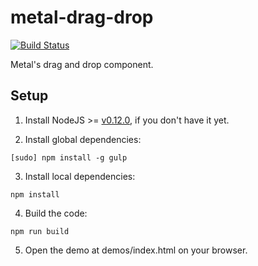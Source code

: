 # metal-drag-drop

[![Build Status](https://travis-ci.org/metal/metal-drag-drop.svg?branch=master)](https://travis-ci.org/metal/metal-drag-drop)

Metal's drag and drop component.

## Setup

1. Install NodeJS >= [v0.12.0](http://nodejs.org/dist/v0.12.0/), if you don't have it yet.

2. Install global dependencies:

  ```
  [sudo] npm install -g gulp
  ```

3. Install local dependencies:

  ```
  npm install
  ```

4. Build the code:

  ```
  npm run build
  ```

5. Open the demo at demos/index.html on your browser.
